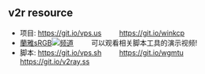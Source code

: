 ## v2r resource
- 项目: https://git.io/vps.us 　　 https://git.io/winkcp
- [蘭雅sRGB![](https://raw.githubusercontent.com/hongwenjun/vps_setup/master/img/youtube.png)频道](https://www.youtube.com/channel/UCupRwki_4n87nrwP0GIBUXA/videos) 　　 可以观看相关脚本工具的演示视频!
- 脚本: https://git.io/vps.sh 　　 https://git.io/wgmtu 　　 https://git.io/v2ray.ss

